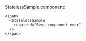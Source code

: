 
StatelessSample component:

    <span>
      <StatelessSample
        required="Best component ever"
      />
    </span>
